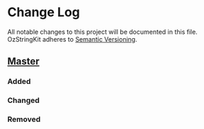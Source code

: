 # Change Log
All notable changes to this project will be documented in this file.
OzStringKit adheres to [Semantic Versioning](http://semver.org/).

## [Master](https://github.com/koznobikhin/OzStringKit)
### Added

### Changed

### Removed
